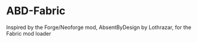 # ABD-Fabric
Inspired by the Forge/Neoforge mod, AbsentByDesign by Lothrazar, for the Fabric mod loader
